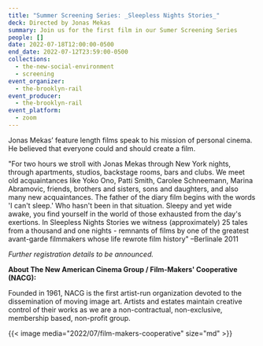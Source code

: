 ```yaml
---
title: "Summer Screening Series: _Sleepless Nights Stories_"
deck: Directed by Jonas Mekas
summary: Join us for the first film in our Sumer Screening Series
people: []
date: 2022-07-18T12:00:00-0500
end_date: 2022-07-12T23:59:00-0500
collections:
  - the-new-social-environment
  - screening
event_organizer:
  - the-brooklyn-rail
event_producer:
  - the-brooklyn-rail
event_platform:
  - zoom
---
```

Jonas Mekas’ feature length films speak to his mission of personal cinema. He believed that
everyone could and should create a film.

"For two hours we stroll with Jonas Mekas through New York nights, through apartments, studios, backstage rooms, bars and clubs. We meet old acquaintances like Yoko Ono, Patti Smith, Carolee Schneemann, Marina Abramovic, friends, brothers and sisters, sons and daughters, and also many new acquaintances. The father of the diary film begins with the words 'I can't sleep.' Who hasn't been in that situation. Sleepy and yet wide awake, you find yourself in the world of those exhausted from the day's exertions. In Sleepless Nights Stories we witness (approximately) 25 tales from a thousand and one nights - remnants of films by one of the greatest avant-garde filmmakers whose life rewrote film history" –Berlinale 2011

*Further registration details to be announced.*

**About The New American Cinema Group / Film-Makers' Cooperative (NACG):**

Founded in 1961, NACG is the first artist-run organization devoted to the dissemination of moving image art. Artists and estates maintain creative control of their works as we are a non-contractual, non-exclusive, membership based, non-profit group.

{{< image media="2022/07/film-makers-cooperative" size="md" >}}